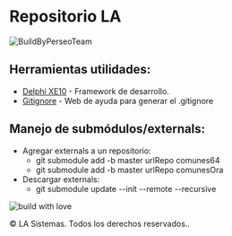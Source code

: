 # Repositorio LA

![BuildByPerseoTeam](https://img.shields.io/badge/Built%20By-SGT%20TEAM-green?style=for-the-badge&logo=delphi)

## Herramientas utilidades:
* [Delphi XE10](https://www.embarcadero.com/) - Framework de desarrollo.
* [Gitignore](https://www.toptal.com/developers/gitignore) - Web de ayuda para generar el .gitignore

## Manejo de submódulos/externals:
* Agregar externals a un repositorio: 
	* git submodule add -b master urlRepo comunes64
	* git submodule add -b master urlRepo comunesOra
* Descargar externals: 
	* git submodule update --init --remote --recursive

![build with love](https://forthebadge.com/images/badges/built-with-love.svg)


&copy; LA Sistemas. Todos los derechos reservados..